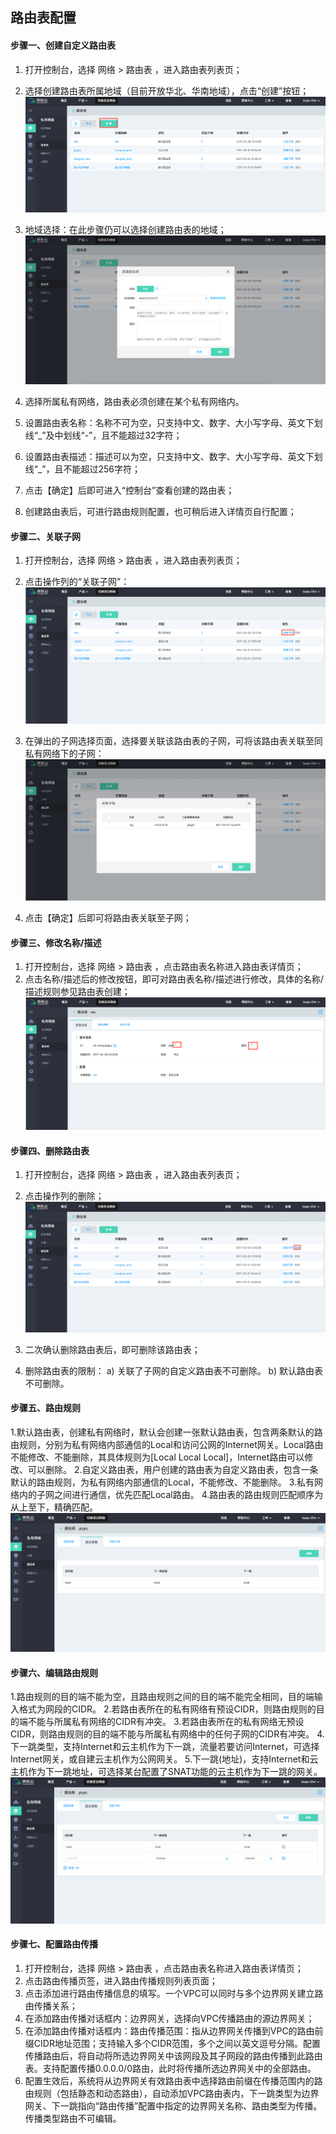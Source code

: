 ## **路由表配置**

#### **步骤一、创建自定义路由表**

1. 打开控制台，选择 网络 > 路由表 ，进入路由表列表页；
2. 选择创建路由表所属地域（目前开放华北、华南地域），点击“创建”按钮；
![](/image/Networking/Virtual-Private-Cloud/Operation-Guide/Route-Table-Configuration/Step1.png)

3. 地域选择：在此步骤仍可以选择创建路由表的地域；
![](/image/Networking/Virtual-Private-Cloud/Operation-Guide/Route-Table-Configuration/Step2.png)

4. 选择所属私有网络，路由表必须创建在某个私有网络内。
5. 设置路由表名称：名称不可为空，只支持中文、数字、大小写字母、英文下划线“_”及中划线“-”，且不能超过32字符；
6. 设置路由表描述：描述可以为空，只支持中文、数字、大小写字母、英文下划线“_”，且不能超过256字符；
7. 点击【确定】后即可进入“控制台”查看创建的路由表；
8. 创建路由表后，可进行路由规则配置，也可稍后进入详情页自行配置；

#### **步骤二、关联子网**

1. 打开控制台，选择 网络 > 路由表 ，进入路由表列表页；
2. 点击操作列的“关联子网”：
![](/image/Networking/Virtual-Private-Cloud/Operation-Guide/Route-Table-Configuration/Step3.png)

3. 在弹出的子网选择页面，选择要关联该路由表的子网，可将该路由表关联至同私有网络下的子网：
![](/image/Networking/Virtual-Private-Cloud/Operation-Guide/Route-Table-Configuration/Step4.png)

4. 点击【确定】后即可将路由表关联至子网；


#### **步骤三、修改名称/描述**

   1. 打开控制台，选择 网络 > 路由表 ，点击路由表名称进入路由表详情页；
   2. 点击名称/描述后的修改按钮，即可对路由表名称/描述进行修改，具体的名称/描述规则参见路由表创建；
![](/image/Networking/Virtual-Private-Cloud/Operation-Guide/Route-Table-Configuration/Step5.png)



#### **步骤四、删除路由表**

1. 打开控制台，选择 网络 > 路由表 ，进入路由表列表页；
2. 点击操作列的删除；
![](/image/Networking/Virtual-Private-Cloud/Operation-Guide/Route-Table-Configuration/Step6.png)

3. 二次确认删除路由表后，即可删除该路由表；
4. 删除路由表的限制：
    a) 关联了子网的自定义路由表不可删除。
    b) 默认路由表不可删除。



#### **步骤五、路由规则**

1.默认路由表，创建私有网络时，默认会创建一张默认路由表，包含两条默认的路由规则，分别为私有网络内部通信的Local和访问公网的Internet网关。Local路由不能修改、不能删除，其具体规则为[Local Local Local]，Internet路由可以修改、可以删除。
2.自定义路由表，用户创建的路由表为自定义路由表，包含一条默认的路由规则，为私有网络内部通信的Local，不能修改、不能删除。
3.私有网络内的子网之间进行通信，优先匹配Local路由。
4.路由表的路由规则匹配顺序为从上至下，精确匹配。
![](/image/Networking/Virtual-Private-Cloud/Operation-Guide/Route-Table-Configuration/Step7.png)




#### **步骤六、编辑路由规则**

1.路由规则的目的端不能为空，且路由规则之间的目的端不能完全相同，目的端输入格式为网段的CIDR。
2.若路由表所在的私有网络有预设CIDR，则路由规则的目的端不能与所属私有网络的CIDR有冲突。
3.若路由表所在的私有网络无预设CIDR，则路由规则的目的端不能与所属私有网络中的任何子网的CIDR有冲突。
4.下一跳类型，支持Internet和云主机作为下一跳，流量若要访问Internet，可选择Internet网关，或自建云主机作为公网网关。
5.下一跳(地址)，支持Internet和云主机作为下一跳地址，可选择某台配置了SNAT功能的云主机作为下一跳的网关。
![](/image/Networking/Virtual-Private-Cloud/Operation-Guide/Route-Table-Configuration/Step8.png)


#### **步骤七、配置路由传播**

 1. 打开控制台，选择 网络 > 路由表 ，点击路由表名称进入路由表详情页；
 2. 点击路由传播页签，进入路由传播规则列表页面；
 3. 点击添加进行路由传播信息的填写。一个VPC可以同时与多个边界网关建立路由传播关系；
 4. 在添加路由传播对话框内：边界网关，选择向VPC传播路由的源边界网关；
 5. 在添加路由传播对话框内：路由传播范围：指从边界网关传播到VPC的路由前缀CIDR地址范围；支持输入多个CIDR范围，多个之间以英文逗号分隔。配置传播路由后，将自动将所选边界网关中该网段及其子网段的路由传播到此路由表。支持配置传播0.0.0.0/0路由，此时将传播所选边界网关中的全部路由。
 6. 配置生效后，系统将从边界网关有效路由表中选择路由前缀在传播范围内的路由规则（包括静态和动态路由），自动添加VPC路由表内，下一跳类型为边界网关、下一跳指向“路由传播”配置中指定的边界网关名称、路由类型为传播。传播类型路由不可编辑。


